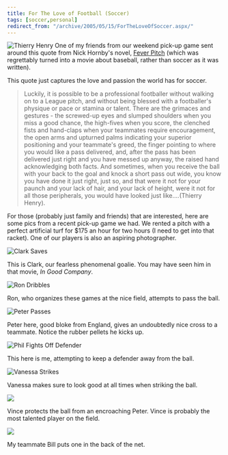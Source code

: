 ```yaml
---
title: For The Love of Football (Soccer)
tags: [soccer,personal]
redirect_from: "/archive/2005/05/15/ForTheLoveOfSoccer.aspx/"
---
```


![Thierry Henry](/images/ThierryHenry.jpg) One of my friends from our weekend pick-up game sent around this quote from Nick Hornby's novel, [Fever Pitch](http://www.amazon.com/exec/obidos/tg/detail/-/1573226882/104-6358879-1601531?v=glance)
(which was regrettably turned into a movie about baseball, rather than soccer as it was written).

This quote just captures the love and passion the world has for soccer.

> Luckily, it is possible to be a professional footballer without
> walking on to a League pitch, and without being blessed with a
> footballer's physique or pace or stamina or talent. There are the
> grimaces and gestures - the screwed-up eyes and slumped shoulders when
> you miss a good chance, the high-fives when you score, the clenched
> fists and hand-claps when your teammates require encouragement, the
> open arms and upturned palms indicating your superior positioning and
> your teammate's greed, the finger pointing to where you would like a
> pass delivered, and, after the pass has been delivered just right and
> you have messed up anyway, the raised hand acknowledging both facts.
> And sometimes, when you receive the ball with your back to the goal
> and knock a short pass out wide, you know you have done it just right,
> just so, and that were it not for your paunch and your lack of hair,
> and your lack of height, were it not for all those peripherals, you
> would have looked just like....(Thierry Henry).

For those (probably just family and friends) that are interested, here are some pics from a recent pick-up game we had. We rented a pitch with a perfect artificial turf for $175 an hour for two hours (I need to get into that racket). One of our players is also an aspiring photographer.

![Clark Saves](/images/ClarkSaves.jpg)

This is Clark, our fearless phenomenal goalie. You may have seen him in that movie, *In Good Company*.

![Ron Dribbles](/images/RonDribbles.jpg)

Ron, who organizes these games at the nice field, attempts to pass the
ball.

![Peter Passes](/images/PeterPasses.jpg)

Peter here, good bloke from England, gives an undoubtedly nice cross to
a teammate. Notice the rubber pellets he kicks up.

![Phil Fights Off Defender](/images/PhilFightsOffDefender.jpg)

This here is me, attempting to keep a defender away from the ball.

![Vanessa Strikes](/images/VanessaStrikes.jpg)

Vanessa makes sure to look good at all times when striking the ball.

![](/images/VinceProtectsTheBall.jpg)

Vince protects the ball from an encroaching Peter. Vince is probably the
most talented player on the field.

![](/images/BillPutsOneInTheNet.jpg)

My teammate Bill puts one in the back of the net.

